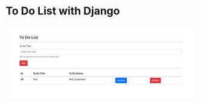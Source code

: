 # To Do List with Django
![alt text](https://github.com/canermastan/todowithdjango/blob/main/todowithdjango.png?raw=true)
